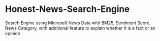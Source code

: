 # Honest-News-Search-Engine
 Search Engine using Microsoft News Data with BM25, Sentiment Score, News Category, with additional feature to explain whether it is a fact or an opinion
